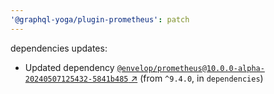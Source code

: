 ```yaml
---
'@graphql-yoga/plugin-prometheus': patch
---
```

dependencies updates:
  - Updated dependency [`@envelop/prometheus@10.0.0-alpha-20240507125432-5841b485`
    ↗︎](https://www.npmjs.com/package/@envelop/prometheus/v/10.0.0) (from `^9.4.0`, in
    `dependencies`)
